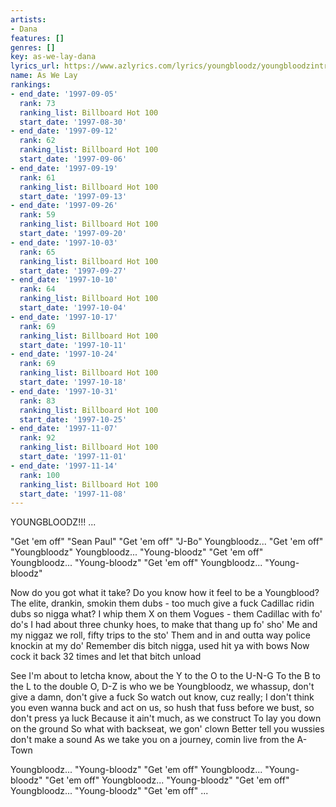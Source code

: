 ```yaml
---
artists:
- Dana
features: []
genres: []
key: as-we-lay-dana
lyrics_url: https://www.azlyrics.com/lyrics/youngbloodz/youngbloodzintro6psinterlude.html
name: As We Lay
rankings:
- end_date: '1997-09-05'
  rank: 73
  ranking_list: Billboard Hot 100
  start_date: '1997-08-30'
- end_date: '1997-09-12'
  rank: 62
  ranking_list: Billboard Hot 100
  start_date: '1997-09-06'
- end_date: '1997-09-19'
  rank: 61
  ranking_list: Billboard Hot 100
  start_date: '1997-09-13'
- end_date: '1997-09-26'
  rank: 59
  ranking_list: Billboard Hot 100
  start_date: '1997-09-20'
- end_date: '1997-10-03'
  rank: 65
  ranking_list: Billboard Hot 100
  start_date: '1997-09-27'
- end_date: '1997-10-10'
  rank: 64
  ranking_list: Billboard Hot 100
  start_date: '1997-10-04'
- end_date: '1997-10-17'
  rank: 69
  ranking_list: Billboard Hot 100
  start_date: '1997-10-11'
- end_date: '1997-10-24'
  rank: 69
  ranking_list: Billboard Hot 100
  start_date: '1997-10-18'
- end_date: '1997-10-31'
  rank: 83
  ranking_list: Billboard Hot 100
  start_date: '1997-10-25'
- end_date: '1997-11-07'
  rank: 92
  ranking_list: Billboard Hot 100
  start_date: '1997-11-01'
- end_date: '1997-11-14'
  rank: 100
  ranking_list: Billboard Hot 100
  start_date: '1997-11-08'
---
```


YOUNGBLOODZ!!! ...


"Get 'em off"  "Sean Paul"
"Get 'em off"  "J-Bo"
Youngbloodz... "Get 'em off"  "Youngbloodz"
Youngbloodz... "Young-bloodz"  "Get 'em off"
Youngbloodz... "Young-bloodz"  "Get 'em off"
Youngbloodz... "Young-bloodz"


Now do you got what it take?
Do you know how it feel to be a Youngblood?
The elite, drankin, smokin them dubs - too much give a fuck
Cadillac ridin dubs so nigga what?
I whip them X on them Vogues - them Cadillac with fo' do's
I had about three chunky hoes, to make that thang up fo' sho'
Me and my niggaz we roll, fifty trips to the sto'
Them and in and outta way police knockin at my do'
Remember dis bitch nigga, used hit ya with bows
Now cock it back 32 times and let that bitch unload


See I'm about to letcha know, about the Y to the O to the U-N-G
To the B to the L to the double O, D-Z is who we be
Youngbloodz, we whassup, don't give a damn, don't give a fuck
So watch out know, cuz really; I don't think you even wanna buck
and act on us, so hush that fuss
before we bust, so don't press ya luck
Because it ain't much, as we construct
To lay you down on the ground
So what with backseat, we gon' clown
Better tell you wussies don't make a sound
As we take you on a journey, comin live from the A-Town


Youngbloodz... "Young-bloodz"  "Get 'em off"
Youngbloodz... "Young-bloodz"  "Get 'em off"
Youngbloodz... "Young-bloodz"  "Get 'em off"
Youngbloodz... "Young-bloodz"  "Get 'em off" ...



